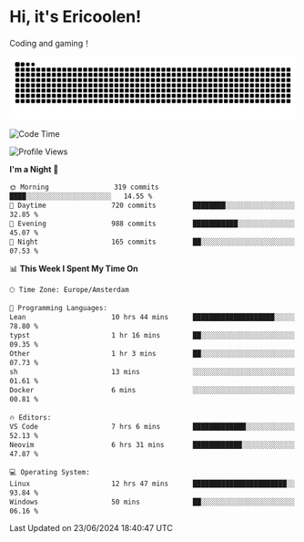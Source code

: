 # Hi, it's Ericoolen!
Coding and gaming！

<picture>
  <source media="(prefers-color-scheme: dark)" srcset="https://raw.githubusercontent.com/Eric-Song-Nop/Eric-Song-Nop/output/github-contribution-grid-snake-dark.svg">
  <source media="(prefers-color-scheme: light)" srcset="https://raw.githubusercontent.com/Eric-Song-Nop/Eric-Song-Nop/output/github-contribution-grid-snake.svg">
  <img alt="github contribution grid snake animation" src="https://raw.githubusercontent.com/Eric-Song-Nop/Eric-Song-Nop/output/github-contribution-grid-snake.svg">
</picture>

<!--START_SECTION:waka-->
![Code Time](http://img.shields.io/badge/Code%20Time-1%2C374%20hrs%2059%20mins-blue)

![Profile Views](http://img.shields.io/badge/Profile%20Views-0-blue)

**I'm a Night 🦉** 

```text
🌞 Morning                319 commits         ████░░░░░░░░░░░░░░░░░░░░░   14.55 % 
🌆 Daytime                720 commits         ████████░░░░░░░░░░░░░░░░░   32.85 % 
🌃 Evening                988 commits         ███████████░░░░░░░░░░░░░░   45.07 % 
🌙 Night                  165 commits         ██░░░░░░░░░░░░░░░░░░░░░░░   07.53 % 
```


📊 **This Week I Spent My Time On** 

```text
🕑︎ Time Zone: Europe/Amsterdam

💬 Programming Languages: 
Lean                     10 hrs 44 mins      ████████████████████░░░░░   78.80 % 
typst                    1 hr 16 mins        ██░░░░░░░░░░░░░░░░░░░░░░░   09.35 % 
Other                    1 hr 3 mins         ██░░░░░░░░░░░░░░░░░░░░░░░   07.73 % 
sh                       13 mins             ░░░░░░░░░░░░░░░░░░░░░░░░░   01.61 % 
Docker                   6 mins              ░░░░░░░░░░░░░░░░░░░░░░░░░   00.81 % 

🔥 Editors: 
VS Code                  7 hrs 6 mins        █████████████░░░░░░░░░░░░   52.13 % 
Neovim                   6 hrs 31 mins       ████████████░░░░░░░░░░░░░   47.87 % 

💻 Operating System: 
Linux                    12 hrs 47 mins      ███████████████████████░░   93.84 % 
Windows                  50 mins             ██░░░░░░░░░░░░░░░░░░░░░░░   06.16 % 
```


 Last Updated on 23/06/2024 18:40:47 UTC
<!--END_SECTION:waka-->
